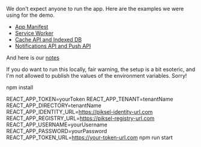 We don't expect anyone to run the app. Here are the examples we were using for the demo.

*  [App Manifest](https://service-worker--piksel-pwa.netlify.com)
*  [Service Worker](https://service-worker--piksel-pwa.netlify.com)
*  [Cache API and Indexed DB](https://indexed-db--piksel-pwa.netlify.com)
*  [Notifications API and Push API](https://push--piksel-pwa.netlify.com)

And here is our [notes](https://pwa-slides.netlify.com)

If you do want to run this locally, fair warning, the setup is a bit esoteric, and I'm not allowed to publish the values of the environment variables. Sorry!

npm install

REACT_APP_TOKEN=yourToken REACT_APP_TENANT=tenantName REACT_APP_DIRECTORY=tenantName REACT_APP_IDENTITY_URL=https://piksel-identity-url.com REACT_APP_REGISTRY_URL=https://piksel-registry-url.com REACT_APP_USERNAME=yourUsername REACT_APP_PASSWORD=yourPassword REACT_APP_TOKEN_URL=https://your-token-url.com npm run start
